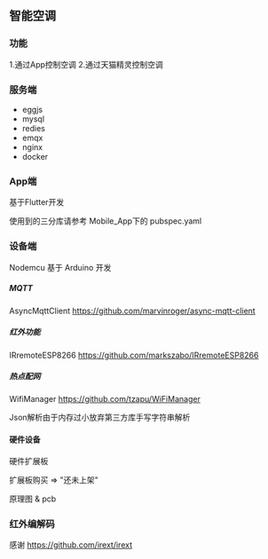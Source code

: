 ## 智能空调

### 功能

1.通过App控制空调
2.通过天猫精灵控制空调

### 服务端

* eggjs
* mysql
* redies
* emqx
* nginx
* docker

### App端

基于Flutter开发

使用到的三分库请参考 Mobile_App下的 pubspec.yaml

### 设备端

Nodemcu 基于 Arduino 开发

##### MQTT

AsyncMqttClient
https://github.com/marvinroger/async-mqtt-client

##### 红外功能

IRremoteESP8266
https://github.com/markszabo/IRremoteESP8266

##### 热点配网

WifiManager
https://github.com/tzapu/WiFiManager

Json解析由于内存过小放弃第三方库手写字符串解析

#### 硬件设备

硬件扩展板

扩展板购买 => "还未上架"

原理图 & pcb


### 红外编解码

感谢 https://github.com/irext/irext



